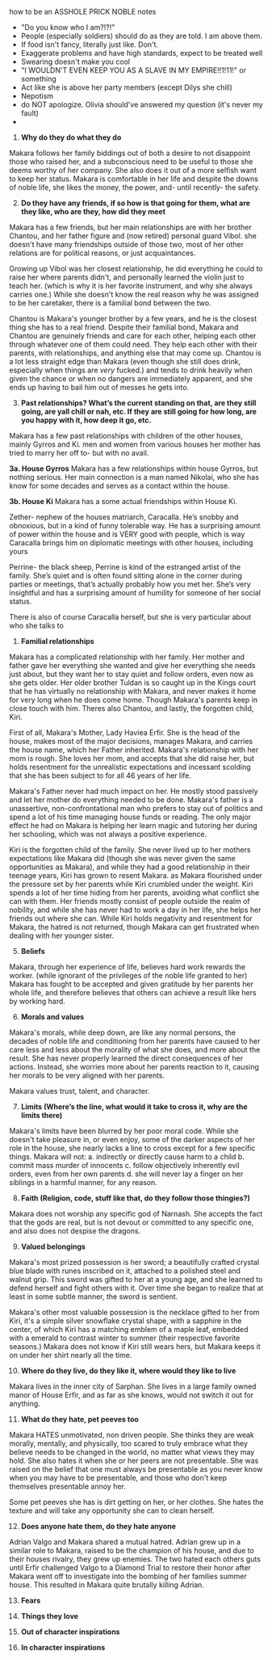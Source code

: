 
how to be an ASSHOLE PRICK NOBLE notes
- "Do you know who I am?!?!"
- People (especially soldiers) should do as they are told. I am above them.
- If food isn't fancy, literally just like. Don't.
- Exaggerate problems and have high standards, expect to be treated well
- Swearing doesn't make you cool
- "I WOULDN'T EVEN KEEP YOU AS A SLAVE IN MY EMPIRE!!1!11!" or something
- Act like she is above her party members (except Dilys she chill)
- Nepotism
- do NOT apologize. Olivia should've answered my question (it's never my fault)
- 

1. **Why do they do what they do**

Makara follows her family biddings out of both a desire to not disappoint those who raised her, and a subconscious need to be useful to those she deems worthy of her company. She also does it out of a more selfish want to keep her status. Makara is comfortable in her life and despite the downs of noble life, she likes the money, the power, and- until recently- the safety.

2. **Do they have any friends, if so how is that going for them, what are they like, who are they, how did they meet**

Makara has a few friends, but her main relationships are with her brother Chantou, and her father figure and (now retired) personal guard Vibol. she doesn't have many friendships outside of those two, most of her other relations are for political reasons, or just acquaintances.

Growing up Vibol was her closest relationship, he did everything he could to raise her where parents didn't, and personally learned the violin just to teach her. (which is why it is her favorite instrument, and why she always carries one.) While she doesn't know the real reason why he was assigned to be her caretaker, there is a familial bond between the two. 

Chantou is Makara's younger brother by a few years, and he is the closest thing she has to a real friend. Despite their familial bond, Makara and Chantou are genuinely friends and care for each other, helping each other through whatever one of them could need. They help each other with their parents, with relationships, and anything else that may come up. Chantou is a lot less straight edge than Makara (even though she still does drink, especially when things are *very* fucked.) and tends to drink heavily when given the chance or when no dangers are immediately apparent, and she ends up having to bail him out of messes he gets into.

3. **Past relationships? What’s the current standing on that, are they still going, are yall chill or nah, etc. If they are still going for how long, are you happy with it, how deep it go, etc.**

Makara has a few past relationships with children of the other houses, mainly Gyrros and Ki. men and women from various houses her mother has tried to marry her off to- but with no avail. 

**3a. House Gyrros**
Makara has a few relationships within house Gyrros, but nothing serious. Her main connection is a man named Nikolai, who she has know for some decades and serves as a contact within the house.

**3b. House Ki**
Makara has a some actual friendships within House Ki. 

Zether- nephew of the houses matriarch, Caracalla. He’s snobby and obnoxious, but in a kind of funny tolerable way. He has a surprising amount of power within the house and is VERY good with people, which is way Caracalla brings him on diplomatic meetings with other houses, including yours

Perrine- the black sheep, Perrine is kind of the estranged artist of the family. She’s quiet and is often found sitting alone in the corner during parties or meetings, that’s actually probably how you met her. She’s very insightful and has a surprising amount of humility for someone of her social status.

There is also of course Caracalla herself, but she is very particular about who she talks to

1. **Familial relationships**

Makara has a complicated relationship with her family. Her mother and father gave her everything she wanted and give her everything she needs just about, but they want her to stay quiet and follow orders, even now as she gets older. Her older brother Tuldan is so caught up in the Kings court that he has virtually no relationship with Makara, and never makes it home for very long when he does come home. Though Makara's parents keep in close touch with him. Theres also Chantou, and lastly, the forgotten child, Kiri.

First of all, Makara's Mother, Lady Haviea Erfir. She is the head of the house, makes most of the major decisions, manages Makara, and carries the house name, which her Father inherited. Makara's relationship with her mom is rough. She loves her mom, and accepts that she did raise her, but holds resentment for the unrealistic expectations and incessant scolding that she has been subject to for all 46 years of her life. 

Makara's Father never had much impact on her. He mostly stood passively and let her mother do everything needed to be done. Makara's father is a unassertive, non-confrontational man who prefers to stay out of politics and spend a lot of his time managing house funds or reading. The only major effect he had on Makara is helping her learn magic and tutoring her during her schooling, which was not always a positive experience.

Kiri is the forgotten child of the family. She never lived up to her mothers expectations like Makara did (though she was never given the same opportunities as Makara), and while they had a good relationship in their teenage years, Kiri has grown to resent Makara. as Makara flourished under the pressure set by her parents while Kiri crumbled under the weight. Kiri spends a lot of her time hiding from her parents, avoiding what conflict she can with them. Her friends mostly consist of people outside the realm of nobility, and while she has never had to work a day in her life, she helps her friends out where she can. While Kiri holds negativity and resentment for Makara, the hatred is not returned, though Makara can get frustrated when dealing with her younger sister. 

5. **Beliefs**

Makara, through her experience of life, believes hard work rewards the worker. (while ignorant of the privileges of the noble life granted to her) Makara has fought to be accepted and given gratitude by her parents her whole life, and therefore believes that others can achieve a result like hers by working hard. 

6. **Morals and values**

Makara's morals, while deep down, are like any normal persons, the decades of noble life and conditioning from her parents have caused to her care less and less about the morality of what she does, and more about the result. She has never properly learned the direct consequences of her actions. Instead, she worries more about her parents reaction to it, causing her morals to be very aligned with her parents.

Makara values trust, talent, and character.

7. **Limits (Where’s the line, what would it take to cross it, why are the limits there)**

Makara's limits have been blurred by her poor moral code. While she doesn't take pleasure in, or even enjoy, some of the darker aspects of her role in the house, she nearly lacks a line to cross except for a few specific things. Makara will not:
a. indirectly or directly cause harm to a child 
b. commit mass murder of innocents
c. follow objectively inherently evil orders, even from her own parents
d. she will never lay a finger on her siblings in a harmful manner, for any reason.

8. **Faith (Religion, code, stuff like that, do they follow those thingies?)**

Makara does not worship any specific god of Narnash. She accepts the fact that the gods are real, but is not devout or committed to any specific one, and also does not despise the dragons.

9. **Valued belongings**

Makara's most prized possession is her sword; a beautifully crafted crystal blue blade with runes inscribed on it, attached to a polished steel and walnut grip. This sword was gifted to her at a young age, and she learned to defend herself and fight others with it. Over time she began to realize that at least in some subtle manner, the sword is sentient. 

Makara's other most valuable possession is the necklace gifted to her from Kiri, it's a simple silver snowflake crystal shape, with a sapphire in the center, of which Kiri has a matching emblem of a maple leaf, embedded with a emerald to contrast winter to summer (their respective favorite seasons.) Makara does not know if Kiri still wears hers, but Makara keeps it on under her shirt nearly all the time.

10. **Where do they live, do they like it, where would they like to live**

Makara lives in the inner city of Sarphan. She lives in a large family owned manor of House Erfir, and as far as she knows, would not switch it out for anything. 

11. **What do they hate, pet peeves too**

Makara HATES unmotivated, non driven people. She thinks they are weak morally, mentally, and physically, too scared to truly embrace what they believe needs to be changed in the world, no matter what views they may hold. She also hates it when she or her peers are not presentable. She was raised on the belief that one must always be presentable as you never know when you may have to be presentable, and those who don't keep themselves presentable annoy her. 

Some pet peeves she has is dirt getting on her, or her clothes. She hates the texture and will take any opportunity she can to clean herself.

12. **Does anyone hate them, do they hate anyone**

Adrian Valgo and Makara shared a mutual hatred. Adrian grew up in a similar role to Makara, raised to be the champion of his house, and due to their houses rivalry, they grew up enemies. The two hated each others guts until Erfir challenged Valgo to a Diamond Trial to restore their honor after Makara went off to investigate into the bombing of her families summer house. This resulted in Makara quite brutally killing Adrian.



13. **Fears**


14. **Things they love**


15. **Out of character inspirations**


16. **In character inspirations**

